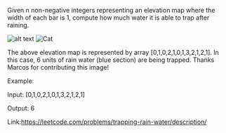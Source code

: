 Given n non-negative integers representing an elevation map where the width of each bar is 1, compute how much water it is able to trap after raining.

![alt text](http://www.leetcode.com/static/images/problemset/rainwatertrap.png)
![Cat](http://www.leetcode.com/static/images/problemset/rainwatertrap.png)

The above elevation map is represented by array [0,1,0,2,1,0,1,3,2,1,2,1]. In this case, 6 units of rain water (blue section) are being trapped. Thanks Marcos for contributing this image!

Example:

Input: [0,1,0,2,1,0,1,3,2,1,2,1]

Output: 6

Link:https://leetcode.com/problems/trapping-rain-water/description/
